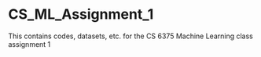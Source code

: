 # CS_ML_Assignment_1
This contains codes, datasets, etc. for the CS 6375 Machine Learning class assignment 1 
